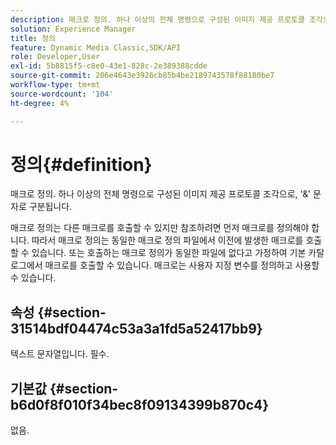 ```yaml
---
description: 매크로 정의. 하나 이상의 전체 명령으로 구성된 이미지 제공 프로토콜 조각으로, '&' 문자로 구분됩니다.
solution: Experience Manager
title: 정의
feature: Dynamic Media Classic,SDK/API
role: Developer,User
exl-id: 5b8815f5-c8e0-43e1-828c-2e389388cdde
source-git-commit: 206e4643e3926cb85b4be2189743578f88180be7
workflow-type: tm+mt
source-wordcount: '104'
ht-degree: 4%

---
```


# 정의{#definition}

매크로 정의. 하나 이상의 전체 명령으로 구성된 이미지 제공 프로토콜 조각으로, &#39;&amp;&#39; 문자로 구분됩니다.

매크로 정의는 다른 매크로를 호출할 수 있지만 참조하려면 먼저 매크로를 정의해야 합니다. 따라서 매크로 정의는 동일한 매크로 정의 파일에서 이전에 발생한 매크로를 호출할 수 있습니다. 또는 호출하는 매크로 정의가 동일한 파일에 없다고 가정하여 기본 카탈로그에서 매크로를 호출할 수 있습니다. 매크로는 사용자 지정 변수를 정의하고 사용할 수 있습니다.

## 속성 {#section-31514bdf04474c53a3a1fd5a52417bb9}

텍스트 문자열입니다. 필수.

## 기본값 {#section-b6d0f8f010f34bec8f09134399b870c4}

없음.

